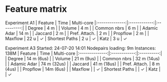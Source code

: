 # Feature matrix
Experiment A1
| Feature        | Time         | Multi-core
|:--------------:|:------------:|:----------:|
| Degree         | 4 m          | 
| Volume         | 4 m          |
| Common nbrs    | 6 m          |
| Adamic Adar    | 14 m         |
| Jaccard        | 2 m          |
| Pref. Attach.  | 2 m          |
| Propflow       | 2 m          | 
| Maxflow        | 22 u         | ✓
| Shortest Paths | 2 u          | ✓
| Katz           | 3 u          | ✓        

Experiment A3
Started: 24-07-20 14:01
Nodepairs loading: 9m
Instances: 138M
| Feature        | Time         | Multi-core
|:--------------:|:------------:|:----------:|
| Degree         | 14 m (6us)   | 
| Volume         | 21 m (9us)   |
| Common nbrs    | 32 m (14us)  |
| Adamic Adar    | 74 m (32us)  |
| Jaccard        | 41 m (18us)  |
| Pref. Attach.  | 8 m (4us)    |
| Propflow       | 14m (6us)    | 
| Maxflow        |              | ✓
| Shortest Paths |              | ✓
| Katz           |              | ✓        